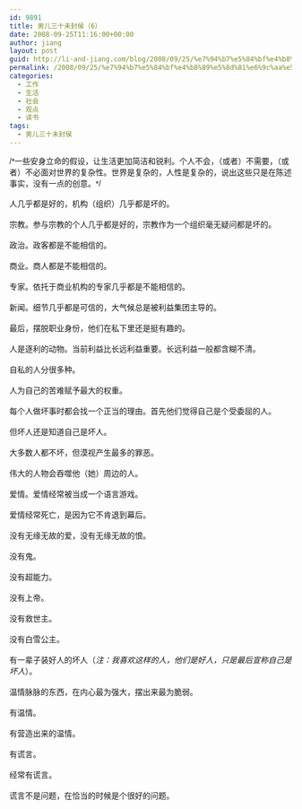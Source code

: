 ```yaml
---
id: 9891
title: 男儿三十未封侯（6）
date: 2008-09-25T11:16:00+00:00
author: jiang
layout: post
guid: http://li-and-jiang.com/blog/2008/09/25/%e7%94%b7%e5%84%bf%e4%b8%89%e5%8d%81%e6%9c%aa%e5%b0%81%e4%be%af%ef%bc%886%ef%bc%89/
permalink: /2008/09/25/%e7%94%b7%e5%84%bf%e4%b8%89%e5%8d%81%e6%9c%aa%e5%b0%81%e4%be%af%ef%bc%886%ef%bc%89/
categories:
  - 工作
  - 生活
  - 社会
  - 观点
  - 读书
tags:
  - 男儿三十未封侯
---
```

<div>
  <font face="Arial">/*一些安身立命的假设，让生活更加简洁和锐利。个人不会，（或者）不需要，（或者）不必面对世界的复杂性。世界是复杂的，人性是复杂的，说出这些只是在陈述事实，没有一点的创意。*/</font>
</div>

<div>
  <font face="Arial"><br />人几乎都是好的，机构（组织）几乎都是坏的。</font>
</div>

<div>
   
</div>

<div>
  <font face="Arial">宗教。参与宗教的个人几乎都是好的，宗教作为一个组织毫无疑问都是坏的。</font>
</div>

<div>
   
</div>

<div>
  <font face="Arial">政治。政客都是不能相信的。</font>
</div>

<div>
   
</div>

<div>
  <font face="Arial">商业。商人都是不能相信的。</font>
</div>

<div>
   
</div>

<div>
  <font face="Arial">专家。依托于商业机构的专家几乎都是不能相信的。</font>
</div>

<div>
   
</div>

<div>
  <font face="Arial">新闻。细节几乎都是可信的，大气候总是被利益集团主导的。</font>
</div>

<div>
   
</div>

<div>
  <font face="Arial">最后，摆脱职业身份，他们在私下里还是挺有趣的。</font>
</div>

<div>
   
</div>

<div>
  <font face="Arial">人是逐利的动物。当前利益比长远利益重要。长远利益一般都含糊不清。</font>
</div>

<div>
   
</div>

<div>
  <font face="Arial">自私的人分很多种。</font>
</div>

<div>
   
</div>

<div>
  <font face="Arial">人为自己的苦难赋予最大的权重。</font>
</div>

<div>
   
</div>

<div>
  <font face="Arial">每个人做坏事时都会找一个正当的理由。首先他们觉得自己是个受委屈的人。</font>
</div>

<div>
   
</div>

<div>
  <font face="Arial">但坏人还是知道自己是坏人。</font>
</div>

<div>
   
</div>

<div>
  <font face="Arial">大多数人都不坏，但漠视产生最多的罪恶。</font>
</div>

<div>
   
</div>

<div>
  <font face="Arial">伟大的人物会吞噬他（她）周边的人。</font>
</div>

<div>
   
</div>

<div>
  <font face="Arial">爱情。爱情经常被当成一个语言游戏。</font>
</div>

<div>
   
</div>

<div>
  <font face="Arial">爱情经常死亡，是因为它不肯退到幕后。</font>
</div>

<div>
   
</div>

<div>
  <font face="Arial">没有无缘无故的爱，没有无缘无故的恨。</font>
</div>

<div>
   
</div>

<div>
  <font face="Arial">没有鬼。</font>
</div>

<div>
  <font face="Arial" size="2"></font> 
</div>

<div>
  <font face="Arial">没有超能力。</font>
</div>

<div>
   
</div>

<div>
  <font face="Arial">没有上帝。</font>
</div>

<div>
   
</div>

<div>
  <font face="Arial">没有救世主。</font>
</div>

<div>
  <font face="Arial" size="2"></font> 
</div>

<div>
  <font face="Arial">没有白雪公主。</font>
</div>

<div>
   
</div>

<div>
  <font face="Arial">有一辈子装好人的坏人（<em>注：我喜欢这样的人，他们是好人，只是最后宣称自己是坏人</em>）。</font>
</div>

<div>
  <font face="Arial"></font> 
</div>

<div>
  <div>
    <font face="Arial">温情脉脉的东西，在内心最为强大，摆出来最为脆弱。</font>
  </div>
  
  <div>
    <font face="Arial"></font> 
  </div>
</div>

<div>
  <font face="Arial">有温情。</font>
</div>

<div>
   
</div>

<div>
  <font face="Arial">有营造出来的温情。</font>
</div>

<div>
  <font face="Arial"></font> 
</div>

<div>
  <font face="Arial">有谎言。</font>
</div>

<div>
   
</div>

<div>
  <font face="Arial">经常有谎言。</font>
</div>

<div>
   
</div>

<div>
  <font face="Arial">谎言不是问题，在恰当的时候是个很好的问题。</font>
</div>